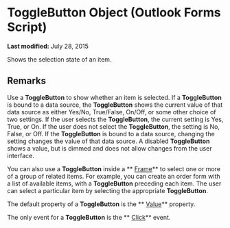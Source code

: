 
# ToggleButton Object (Outlook Forms Script)

 **Last modified:** July 28, 2015

Shows the selection state of an item.

## Remarks

Use a  **ToggleButton** to show whether an item is selected. If a **ToggleButton** is bound to a data source, the **ToggleButton** shows the current value of that data source as either Yes/No, True/False, On/Off, or some other choice of two settings. If the user selects the **ToggleButton**, the current setting is Yes, True, or On. If the user does not select the  **ToggleButton**, the setting is No, False, or Off. If the  **ToggleButton** is bound to a data source, changing the setting changes the value of that data source. A disabled **ToggleButton** shows a value, but is dimmed and does not allow changes from the user interface.

You can also use a  **ToggleButton** inside a ** [Frame](5fb494d3-8e00-852a-c361-0e99358b1ce8.md)** to select one or more of a group of related items. For example, you can create an order form with a list of available items, with a **ToggleButton** preceding each item. The user can select a particular item by selecting the appropriate **ToggleButton**.

The default property of a  **ToggleButton** is the ** [Value](7e935582-fcae-a703-4fbe-eda43852d0ce.md)** property.

The only event for a  **ToggleButton** is the ** [Click](777a0efc-c376-221b-ecea-5bd7797488de.md)** event.

